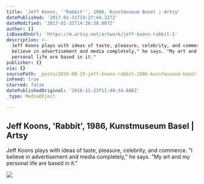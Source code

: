 ```yaml
---
title: 'Jeff Koons, ''Rabbit'', 1986, Kunstmuseum Basel | Artsy'
datePublished: '2017-01-31T14:27:44.327Z'
dateModified: '2017-01-31T14:26:38.007Z'
author: []
isBasedOnUrl: 'https://m.artsy.net/artwork/jeff-koons-rabbit-1'
description: >-
  Jeff Koons plays with ideas of taste, pleasure, celebrity, and commerce. "I
  believe in advertisement and media completely," he says. "My art and my
  personal life are based in it."
publisher: {}
via: {}
sourcePath: _posts/2016-08-19-jeff-koons-rabbit-1986-kunstmuseum-basel-or-artsy.md
inFeed: true
starred: false
datePublishedOriginal: '2016-11-23T11:40:34.686Z'
_type: MediaObject

---
```

<article style=""><h1>Jeff Koons, 'Rabbit', 1986, Kunstmuseum Basel | Artsy</h1><p>Jeff Koons plays with ideas of taste, pleasure, celebrity, and commerce. "I believe in advertisement and media completely," he says. "My art and my personal life are based in it."</p><img src="https://d32dm0rphc51dk.cloudfront.net/2RGq2tz8EDcacSOODyYZRA/large.jpg" /></article>
